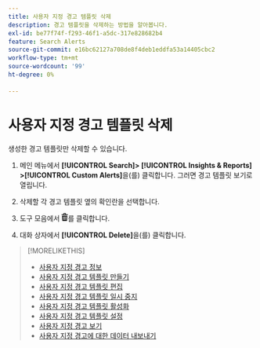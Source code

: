 ```yaml
---
title: 사용자 지정 경고 템플릿 삭제
description: 경고 템플릿을 삭제하는 방법을 알아봅니다.
exl-id: be77f74f-f293-46f1-a5dc-317e828682b4
feature: Search Alerts
source-git-commit: e16bc62127a708de8f4deb1eddfa53a14405cbc2
workflow-type: tm+mt
source-wordcount: '99'
ht-degree: 0%

---
```


# 사용자 지정 경고 템플릿 삭제

생성한 경고 템플릿만 삭제할 수 있습니다.

1. 메인 메뉴에서 **[!UICONTROL Search]> [!UICONTROL Insights & Reports] >[!UICONTROL Custom Alerts]**&#x200B;을(를) 클릭합니다. 그러면 경고 템플릿 보기로 열립니다.

1. 삭제할 각 경고 템플릿 옆의 확인란을 선택합니다.

1. 도구 모음에서 ![삭제](/help/search-social-commerce/assets/delete.png "삭제")를 클릭합니다.

1. 대화 상자에서 **[!UICONTROL Delete]**&#x200B;을(를) 클릭합니다.

>[!MORELIKETHIS]
>
>* [사용자 지정 경고 정보](alert-about.md)
>* [사용자 지정 경고 템플릿 만들기](alert-template-create.md)
>* [사용자 지정 경고 템플릿 편집](alert-template-edit.md)
>* [사용자 지정 경고 템플릿 일시 중지](alert-template-pause.md)
>* [사용자 지정 경고 템플릿 활성화](alert-template-activate.md)
>* [사용자 지정 경고 템플릿 설정](alert-template-settings.md)
>* [사용자 지정 경고 보기](alert-view.md)
>* [사용자 지정 경고에 대한 데이터 내보내기](alert-export-data.md)
